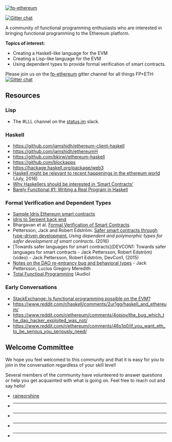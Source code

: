 [![fp-ethereum](https://avatars3.githubusercontent.com/u/25349835?v=3&s=200)]()

[![Gitter chat](https://badges.gitter.im/fp-ethereum/fp-ethereum.png)](https://gitter.im/fp-ethereum/Lobby)

A community of functional programming enthusiasts who are interested in bringing functional programming to the Ethereum platform.

**Topics of interest:**

- Creating a Haskell-like language for the EVM
- Creating a Lisp-like language for the EVM
- Using dependent types to provide formal verification of smart contracts.

Please join us on the [fp-ethereum](https://gitter.im/fp-ethereum/Lobby) gitter channel for all things FP+ETH: [![Gitter chat](https://badges.gitter.im/fp-ethereum/fp-ethereum.png)](https://gitter.im/fp-ethereum/Lobby)

## Resources

### Lisp

- The #LLL channel on the [status.im](http://slack.status.im/) slack.

### Haskell

- https://github.com/jamshidh/ethereum-client-haskell
- https://github.com/jamshidh/ethereumH
- https://github.com/bkirwi/ethereum-haskell
- https://github.com/blockapps
- https://hackage.haskell.org/package/web3
- [Haskell might be relevant to recent happenings in the ethereum world](https://www.youtube.com/watch?v=C8VI8QYoBSU) (July, 2016)
- [Why Haskellers should be interested in ‘Smart Contracts’](http://www.stephendiehl.com/posts/smart_contracts.html)
- [Barely Functional #1: Writing a Real Program in Haskell](http://ben.kirw.in/2014/06/24/barely-functional-1-rlp/)

### Formal Verification and Dependent Types

- [Sample Idris Ethereum smart contracts](https://github.com/vindaloo-thesis/examples)
- [Idris to Serpent back end](https://github.com/vindaloo-thesis/idris-se)
- Bhargavan et al. [Formal Verification of Smart Contracts](http://www.cs.umd.edu/~aseem/solidetherplas.pdf).
- Pettersson, Jack and Robert Edström. [Safer smart contracts through type-driven
development.](http://publications.lib.chalmers.se/records/fulltext/234939/234939.pdf) *Using dependent and polymorphic types for safer development
of smart contracts.* (2016)
- [Towards safer languages for smart contracts](DEVCON1: Towards safer languages for smart contracts - Jack Pettersson, Robert Edström) (video) - Jack Pettersson, Robert Edström, DevCon1, (2015)
- [Notes on the DAO re-entrancy bug and behavioral types](https://docs.google.com/document/d/1sGlObhGhoEizBXC30Ww4h1KHKGkmcy4NiCKitIBqiUg/edit#heading=h.gm4egb3ql9ps) - Jack Pettersson, Lucius Gregory Meredith
- [Total Functioal Programming](https://oktahedron.diskordia.org/?podcast=oh002-total-functional-programming) (Audio)

### Early Conversations

- [StackExchange: Is functional programming possible on the EVM?](http://ethereum.stackexchange.com/questions/3443/is-functional-programming-possible-on-the-evm)
- https://www.reddit.com/r/haskell/comments/2ur1gg/haskell_and_ethereum/
- https://www.reddit.com/r/ethereum/comments/4opjov/the_bug_which_the_dao_hacker_exploited_was_not/
- https://www.reddit.com/r/ethereum/comments/46s1q0/if_you_want_eth_to_be_serious_you_seriously_need/

## Welcome Committee

We hope you feel welcomed to this community and that it is easy for you to join in the conversation regardless of your skill level!

Several members of the community have volunteered to answer questions or help you get acquainted with what is going on. Feel free to reach out and say hello!

- [raineorshine](https://github.com/raineorshine)
- _________
- _________
- _________
- _________
